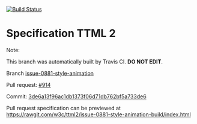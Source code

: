 [![Build Status](https://travis-ci.org/w3c/ttml2.svg?branch=issue-0881-style-animation)](https://travis-ci.org/w3c/ttml2)


# Specification TTML 2


Note:


This branch was automatically built by Travis CI. <b>DO NOT EDIT</b>.


 Branch [issue-0881-style-animation](https://github.com/w3c/ttml2/tree/issue-0881-style-animation)


 Pull request: [#914](https://github.com/w3c/ttml2/pull/914)


 Commit: [3de6a13f96ac1db1373f06d71db762bf5a733de6](https://github.com/w3c/ttml2/commit/3de6a13f96ac1db1373f06d71db762bf5a733de6)

Pull request specification can be previewed at https://rawgit.com/w3c/ttml2/issue-0881-style-animation-build/index.html




